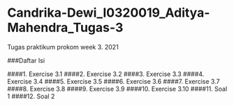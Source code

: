 # Candrika-Dewi_I0320019_Aditya-Mahendra_Tugas-3
Tugas praktikum prokom week 3. 2021

###Daftar Isi

####1. Exercise 3.1
####2. Exercise 3.2
####3. Exercise 3.3
####4. Exercise 3.4
####5. Exercise 3.5
####6. Exercise 3.6
####7. Exercise 3.7
####8. Exercise 3.8
####9. Exercise 3.9
####10. Exercise 3.10
####11. Soal 1
####12. Soal 2
